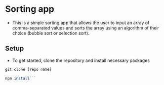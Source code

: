 # Sorting app

- This is a simple sorting app that allows the user to input an array of comma-separated values and sorts the array using an algorithm of their choice (bubble sort or selection sort).

## Setup

- To get started, clone the repository and install necessary packages

```js
git clone [repo name]
```

````js
npm install```
````
